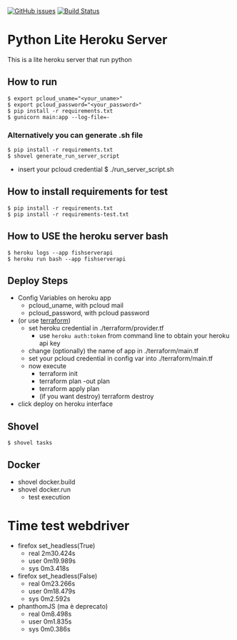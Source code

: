 [![GitHub issues](https://img.shields.io/github/issues/nicolalandro/python_lite_heroku_server.svg)](https://github.com/nicolalandro/python_lite_heroku_server/issues)
[![Build Status](https://travis-ci.org/nicolalandro/python_lite_heroku_server.svg?branch=master)](https://travis-ci.org/nicolalandro/python_lite_heroku_server)

# Python Lite Heroku Server
This is a lite heroku server that run python

## How to run
    $ export pcloud_uname="<your_uname>"
    $ export pcloud_password="<your_password>"
    $ pip install -r requirements.txt
    $ gunicorn main:app --log-file=-

### Alternatively you can generate .sh file
    $ pip install -r requirements.txt
    $ shovel generate_run_server_script
* insert your pcloud credential
    $ ./run_server_script.sh

## How to install requirements for test
    $ pip install -r requirements.txt
    $ pip install -r requirements-test.txt
    
## How to USE the heroku server bash
    $ heroku logs --app fishserverapi
    $ heroku run bash --app fishserverapi
    
## Deploy Steps
* Config Variables on heroku app
  * pcloud_uname, with pcloud mail
  * pcloud_password, with pcloud password
* (or use [terraform](https://www.terraform.io/))
  * set heroku credential in ./terraform/provider.tf
    * use ``` heroku auth:token ``` from command line to obtain your heroku api key
  * change (optionally) the name of app in ./terraform/main.tf
  * set your pcloud credential in config var into ./terraform/main.tf
  * now execute
    * terraform init
    * terraform plan -out plan
    * terraform apply plan
    * (if you want destroy) terraform destroy
* click deploy on heroku interface

## Shovel
    $ shovel tasks

## Docker
* shovel docker.build
* shovel docker.run
  * test execution

# Time test webdriver
* firefox set_headless(True)
  * real    2m30.424s
  * user    0m19.989s
  * sys     0m3.418s
* firefox set_headless(False)
  * real    0m23.266s
  * user    0m18.479s
  * sys     0m2.592s
* phanthomJS (ma è deprecato) 
  * real    0m8.498s
  * user    0m1.835s
  * sys     0m0.386s


